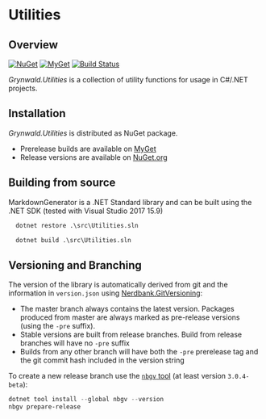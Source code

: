 # Utilities

## Overview

[![NuGet](https://img.shields.io/nuget/v/Grynwald.Utilities.svg)](https://www.nuget.org/packages/Grynwald.Utilities)
[![MyGet](https://img.shields.io/myget/ap0llo-utilities/vpre/Grynwald.Utilities.svg?label=myget)](https://www.myget.org/feed/ap0llo-utilities/package/nuget/Grynwald.Utilities)
[![Build Status](https://dev.azure.com/ap0llo/OSS/_apis/build/status/utilities?branchName=master)](https://dev.azure.com/ap0llo/OSS/_build/latest?definitionId=8?branchName=master)

*Grynwald.Utilities* is a collection of utility functions for usage in C#/.NET projects.

## Installation

*Grynwald.Utilities* is distributed as NuGet package.

- Prerelease builds are available on [MyGet](https://www.myget.org/feed/ap0llo-utilities/package/nuget/Grynwald.Utilities)
- Release versions are available on [NuGet.org](https://www.nuget.org/packages/Grynwald.Utilities)

## Building from source

MarkdownGenerator is a .NET Standard library and can be built using the .NET SDK (tested with Visual Studio 2017 15.9)

```bat
  dotnet restore .\src\Utilities.sln

  dotnet build .\src\Utilities.sln
```

## Versioning and Branching

The version of the library is automatically derived from git and the information
in `version.json` using [Nerdbank.GitVersioning](https://github.com/AArnott/Nerdbank.GitVersioning):

- The master branch  always contains the latest version. Packages produced from
  master are always marked as pre-release versions (using the `-pre` suffix).
- Stable versions are built from release branches. Build from release branches
  will have no `-pre` suffix
- Builds from any other branch will have both the `-pre` prerelease tag and the git
  commit hash included in the version string

To create a new release branch use the [`nbgv` tool](https://www.nuget.org/packages/nbgv/)
(at least version `3.0.4-beta`):

```ps1
dotnet tool install --global nbgv --version
nbgv prepare-release
```
